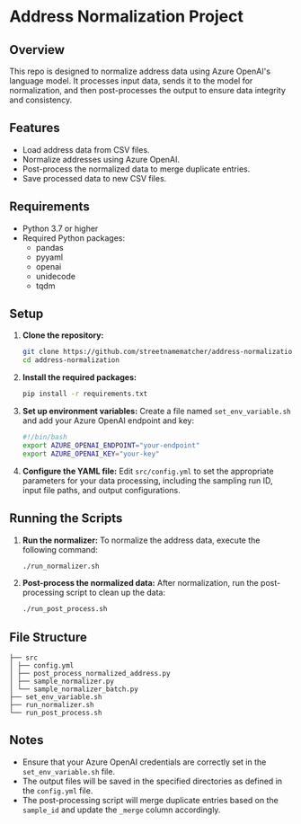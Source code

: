 # Address Normalization Project

## Overview

This repo is designed to normalize address data using Azure OpenAI's language model. 
It processes input data, sends it to the model for normalization, and then post-processes the output to ensure data integrity and consistency.

## Features

- Load address data from CSV files.
- Normalize addresses using Azure OpenAI.
- Post-process the normalized data to merge duplicate entries.
- Save processed data to new CSV files.

## Requirements

- Python 3.7 or higher
- Required Python packages:
  - pandas
  - pyyaml
  - openai
  - unidecode
  - tqdm

## Setup

1. **Clone the repository:**
   ```bash
   git clone https://github.com/streetnamematcher/address-normalization.git
   cd address-normalization
   ```

2. **Install the required packages:**
   ```bash
   pip install -r requirements.txt
   ```

3. **Set up environment variables:**
   Create a file named `set_env_variable.sh` and add your Azure OpenAI endpoint and key:
   ```bash
   #!/bin/bash
   export AZURE_OPENAI_ENDPOINT="your-endpoint"
   export AZURE_OPENAI_KEY="your-key"
   ```

4. **Configure the YAML file:**
   Edit `src/config.yml` to set the appropriate parameters for your data processing, including the sampling run ID, input file paths, and output configurations.

## Running the Scripts

1. **Run the normalizer:**
   To normalize the address data, execute the following command:
   ```bash
   ./run_normalizer.sh
   ```

2. **Post-process the normalized data:**
   After normalization, run the post-processing script to clean up the data:
   ```bash
   ./run_post_process.sh
   ```

## File Structure
```
├── src
│ ├── config.yml
│ ├── post_process_normalized_address.py
│ ├── sample_normalizer.py
│ └── sample_normalizer_batch.py
├── set_env_variable.sh
├── run_normalizer.sh
└── run_post_process.sh
```

## Notes

- Ensure that your Azure OpenAI credentials are correctly set in the `set_env_variable.sh` file.
- The output files will be saved in the specified directories as defined in the `config.yml` file.
- The post-processing script will merge duplicate entries based on the `sample_id` and update the `_merge` column accordingly.

